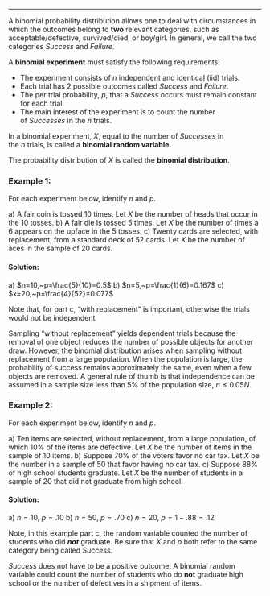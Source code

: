 - - -
A binomial probability distribution allows one to deal with circumstances in which the outcomes belong to **two** relevant categories, such as acceptable/defective, survived/died, or boy/girl. In general, we call the two categories _Success_ and _Failure_.

A **binomial experiment** must satisfy the following requirements:

- The experiment consists of $n$ independent and identical (iid) trials.
- Each trial has 2 possible outcomes called _Success_ and _Failure_.
- The per trial probability, $p$, that a _Success_ occurs must remain constant for each trial.
- The main interest of the experiment is to count the number of _Successes_ in the $n$ trials.

In a binomial experiment, $X$, equal to the number of _Successes_ in the $n$ trials, is called a **binomial random variable.**

The probability distribution of $X$ is called the **binomial distribution**.

### Example 1:
For each experiment below, identify $n$ and $p$.

a) A fair coin is tossed 10 times. Let $X$ be the number of heads that occur in the 10 tosses.
b) A fair die is tossed 5 times. Let $X$ be the number of times a 6 appears on the upface in the 5 tosses.
c) Twenty cards are selected, with replacement, from a standard deck of 52 cards. Let $X$ be the number of aces in the sample of 20 cards.
#### Solution:
a) $n=10,~p=\frac{5}{10}=0.5$
b) $n=5,~p=\frac{1}{6}=0.167$
c) $x=20,~p=\frac{4}{52}=0.077$

Note that, for part c, “with replacement” is important, otherwise the trials would not be independent.

Sampling “without replacement” yields dependent trials because the removal of one object reduces the number of possible objects for another draw. However, the binomial distribution arises when sampling without replacement from a large population. When the population is large, the probability of success remains approximately the same, even when a few objects are removed. A general rule of thumb is that independence can be assumed in a sample size less than 5% of the population size, $n\leq 0.05N$.

### Example 2:
For each experiment below, identify $n$ and $p$.

a) Ten items are selected, without replacement, from a large population, of which 10% of the items are defective. Let $X$ be the number of items in the sample of 10 items.
b) Suppose 70% of the voters favor no car tax. Let $X$ be the number in a sample of 50 that favor having no car tax.
c) Suppose 88% of high school students graduate. Let $X$ be the number of students in a sample of 20 that did not graduate from high school.

#### Solution:
a) $n=10,~p=.10$
b) $n=50,~p=.70$
c) $n=20,~p=1-.88=.12$

Note, in this example part c, the random variable counted the number of students who did **_not_** graduate. Be sure that $X$ and $p$ both refer to the same category being called _Success_.

_Success_ does not have to be a positive outcome. A binomial random variable could count the number of students who do **not** graduate high school or the number of defectives in a shipment of items.






